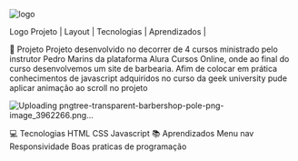  ![logo](https://user-images.githubusercontent.com/102180451/200145905-6cccbd07-54cc-4f51-a097-8e5aaa62c242.png)

Logo
Projeto   |    Layout   |    Tecnologias   |    Aprendizados   |   

🚀 Projeto
Projeto desenvolvido no decorrer de 4 cursos ministrado pelo instrutor Pedro Marins da plataforma Alura Cursos Online, onde ao final do curso desenvolvemos um site de barbearia. Afim de colocar em prática conhecimentos de javascript adquiridos no curso da geek university pude aplicar animação ao scroll no projeto

![Uploading pngtree-transparent-barbershop-pole-png-image_3962266.png…]()


💻 Tecnologias
HTML
CSS
Javascript
📚 Aprendizados
Menu nav
Responsividade
Boas praticas de programação
